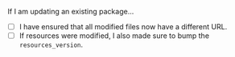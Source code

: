 If I am updating an existing package...

- [ ] I have ensured that all modified files now have a different URL.
- [ ] If resources were modified, I also made sure to bump the `resources_version`.
